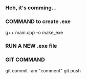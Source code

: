 ### Heh, it's comming...

### COMMAND to create .exe
g++ main.cpp -o make_exe

### RUN A NEW .exe file


### GIT COMMAND
git commit -am "comment"
git push